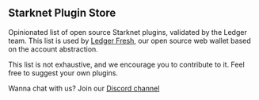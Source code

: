 ## Starknet Plugin Store

Opinionated list of open source Starknet plugins, validated by the Ledger team. This list is used by [Ledger Fresh](https://github.com/LedgerHQ/ledger-fresh-management), our open source web wallet based on the account abstraction.

This list is not exhaustive, and we encourage you to contribute to it. Feel free to suggest your own plugins.

Wanna chat with us? Join our [Discord channel](https://discord.com/channels/885256081289379850/1053266126953529374)
